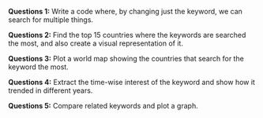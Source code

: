 **Questions 1:** Write a code where, by changing just the keyword, we can search for multiple things.

**Questions 2:** Find the top 15 countries where the keywords are searched the most, and also create a visual representation of it.

**Questions 3:** Plot a world map showing the countries that search for the keyword the most. 

**Questions 4:** Extract the time-wise interest of the keyword and show how it trended in different years.
 
**Questions 5:** Compare related keywords and plot a graph.